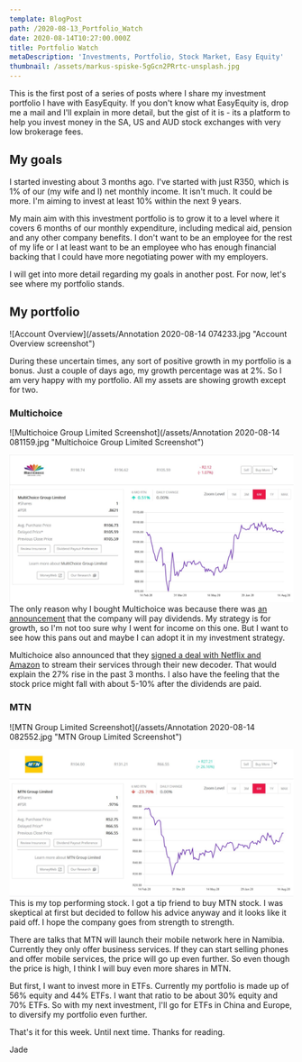 ```yaml
---
template: BlogPost
path: /2020-08-13_Portfolio_Watch
date: 2020-08-14T10:27:00.000Z
title: Portfolio Watch
metaDescription: 'Investments, Portfolio, Stock Market, Easy Equity'
thumbnail: /assets/markus-spiske-5gGcn2PRrtc-unsplash.jpg
---
```

This is the first post of a series of posts where I share my investment portfolio I have with EasyEquity. If you don't know what EasyEquity is, drop me a mail and I'll explain in more detail, but the gist of it is - its a platform to help you invest money in the SA, US and AUD stock exchanges with very low brokerage fees. 

## My goals

I started investing about 3 months ago. I've started with just R350, which is 1% of our (my wife and I) net monthly income. It isn't much. It could be more. I'm aiming to invest at least 10% within the next 9 years.

My main aim with this investment portfolio is to grow it to a level where it covers 6 months of our monthly expenditure, including medical aid, pension and any other company benefits. I don't want to be an employee for the rest of my life or I at least want to be an employee who has enough financial backing that I could have more negotiating power with my employers.

I will get into more detail regarding my goals in another post. For now, let's see where my portfolio stands.

## My portfolio

![Account Overview](/assets/Annotation 2020-08-14 074233.jpg "Account Overview screenshot")

During these uncertain times, any sort of positive growth in my portfolio is a bonus. Just a couple of days ago, my growth percentage was at 2%. So I am very happy with my portfolio. All my assets are showing growth except for two.

### Multichoice

![Multichoice Group Limited Screenshot](/assets/Annotation 2020-08-14 081159.jpg "Multichoice Group Limited Screenshot")

![Multichoice Equity](../../static/assets/Annotation%202020-08-14%20081159.jpg "Multichoice screenshot") The only reason why I bought Multichoice was because there was [an announcement](https://www.businesslive.co.za/bd/companies/2020-06-10-multichoice-declares-r25bn-maiden-dividend/) that the company will pay dividends. My strategy is for growth, so I'm not too sure why I went for income on this one. But I want to see how this pans out and maybe I can adopt it in my investment strategy.

Multichoice also announced that they [signed a deal with Netflix and Amazon](https://businesstech.co.za/news/media/406683/multichoice-to-offer-netflix-and-amazon-through-its-new-decoder/) to stream their services through their new decoder. That would explain the 27% rise in the past 3 months. I also have the feeling that the stock price might fall with about 5-10% after the dividends are paid.

### MTN

![MTN Group Limited Screenshot](/assets/Annotation 2020-08-14 082552.jpg "MTN Group Limited Screenshot")

![MTN Equity](../../static/assets/Annotation%202020-08-14%20082552.jpg "MTN screenshot") This is my top performing stock. I got a tip friend to buy MTN stock. I was skeptical at first but decided to follow his advice anyway and it looks like it paid off. I hope the company goes from strength to strength.

There are talks that MTN will launch their mobile network here in Namibia. Currently they only offer business services. If they can start selling phones and offer mobile services, the price will go up even further. So even though the price is high, I think I will buy even more shares in MTN.

But first, I want to invest more in ETFs. Currently my portfolio is made up of 56% equity and 44% ETFs. I want that ratio to be about 30% equity and 70% ETFs. So with my next investment, I'll go for ETFs in China and Europe, to diversify my portfolio even further.

That's it for this week. Until next time. Thanks for reading.

Jade
